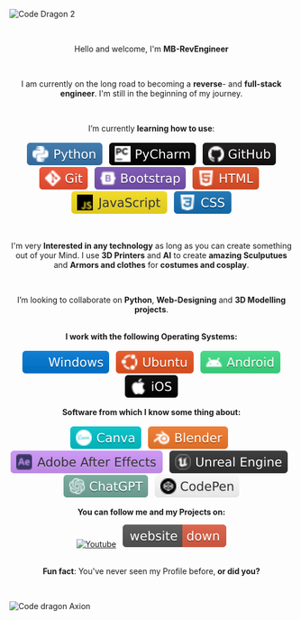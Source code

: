 ![Code Dragon 2](https://github.com/user-attachments/assets/d77fc367-b147-48a2-89a6-67a7f011ce0d)

<br><p align="center">
Hello and welcome, I'm <b>MB-RevEngineer</b>
</p>
<br>
<p align="center">
 I am currently on the long road to becoming a <b>reverse</B>- and <b>full-stack engineer</b>. I'm still in the beginning of my journey. 
</p>
<br>
<p align="center">
I’m currently <b>learning how to use</b>:
<br> 
<br> 
&nbsp; 
<img src="assets/Python.svg" alt="Python">
&nbsp; 
<img src="assets/Pycharm.svg" alt="Pycharm"> 
&nbsp; 
<img src="assets/Github.svg" alt="Github"> 
&nbsp;
<img src="assets/Git.svg" alt="Git">
&nbsp; 
<img src="assets/Bootstrap.svg"alt="Bootstrap">
&nbsp;
<img src="assets/html.svg" alt="HTML5">
&nbsp;
<img src="assets/Javascript.svg" alt="Javascript">
&nbsp;
<img src="assets/CSS.svg" alt="CSS">
</p>
<br>
<p align="center">
I'm very <b>Interested in any technology</b> as long as you can create something out of your Mind. I use <b>3D Printers</b> and <b>AI</b> to create <b>amazing Sculputues</b> and <b>Armors and clothes</b> for <b>costumes and cosplay</b>.
</p>
<br>
<p align="center">
I’m looking to collaborate on <b>Python</b>, <b>Web-Designing</b> and <b>3D Modelling projects</b>.
<br>
<br>
<p align="center">
<b>I work with the following Operating Systems: </b>
<br> 
<br> 
&nbsp; 
<img src="assets/Windows.svg" alt="Windows"> 
&nbsp; 
<img src="assets/Ubuntu.svg" alt="Ubuntu"> 
&nbsp; 
<img src="assets/Android.svg" alt="Android"> 
&nbsp; 
<img src="assets/IOS.svg" alt="IOS Badge"> 
</p>
<p align="center">
<b>Software from which I know some thing about:</b>
<br>
<br>
<img src="assets/Canva.svg" alt="Canva">
&nbsp;
<img src="assets/Blender.svg" alt="Blender">
&nbsp; 
<img src="assets/AdobeAE.svg" alt="Adobe After Effects">
&nbsp;
<img src="assets/Unreal.svg" alt="UEngine">
&nbsp;
<img src="assets/Chatgpt.svg" alt="Logo Openai">
&nbsp;
<img src="assets/Codepen.svg" alt="CodePen Badge">
</p> 
<p align="center">
<b>You can follow me and my Projects on:</b>
<p align="center">
<a href="https://www.youtube.com/@Mars-Nexus" target="blank">
<img src="https://img.shields.io/badge/YouTube-%23FF0000.svg?logo=YouTube&logoColor=white" alt="Youtube"></a>
&nbsp;
<img src="assets/Websitedown.svg" alt="Server coming soon">
</a>
<br>
<br>
</p>
<p align="center">
<b>Fun fact</B>: You've never seen my Profile before,<b> or did you?</b>
</p>
<br>

![Code dragon Axion](https://github.com/user-attachments/assets/c20877e6-0b75-4a73-a411-64226cdf279f)

<!---
MB-RevEngineer/MB-RevEngineer is a ✨ special ✨ repository because its `README.md` (this file) appears on your GitHub profile.
You can click the Preview link to take a look at your changes.
--->
